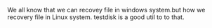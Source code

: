 We all know that we can recovey file in windows system.but how we recovery file in Linux system. testdisk is a good util to to that.

